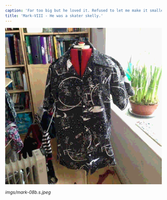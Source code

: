 ```yaml
---
caption: 'Far too big but he loved it. Refused to let me make it smaller.'
title: 'Mark-VIII - He was a skater skelly.'
---
```


![](imgs/mark-08.s.jpeg)

*imgs/mark-08b.s.jpeg*
